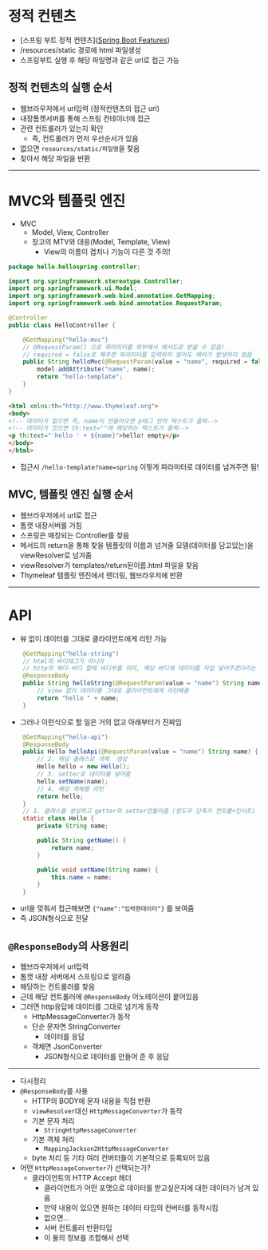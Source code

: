 # 정적 컨텐츠

- [스프링 부트 정적 컨텐츠]([Spring Boot Features](https://docs.spring.io/spring-boot/docs/2.3.1.RELEASE/reference/html/spring-boot-features.html#boot-features-spring-mvc-static-content))
- /resources/static 경로에 html 파일생성
- 스프링부트 실행 후 해당 파일명과 같은 url로 접근 가능



## 정적 컨텐츠의 실행 순서

- 웹브라우저에서 url입력 (정적컨텐츠의 접근 url)
- 내장톰켓서버를 통해 스프링 컨테이너에 접근
- 관련 컨트롤러가 있는지 확인
  - 즉, 컨트롤러가 먼저 우선순서가 있음
- 없으면 `resources/static/파일명`을 찾음
- 찾아서 해당 파일을 반환



---



# MVC와 템플릿 엔진

- MVC
  - Model, View, Controller
  - 장고의 MTV와 대응(Model, Template, View)
    - View의 이름이 겹치나 기능이 다른 것 주의!

```java
package hello.hellospring.controller;

import org.springframework.stereotype.Controller;
import org.springframework.ui.Model;
import org.springframework.web.bind.annotation.GetMapping;
import org.springframework.web.bind.annotation.RequestParam;

@Controller
public class HelloController {

    @GetMapping("hello-mvc")
    // @RequestParam() 으로 파라미터를 외부에서 메서드로 받을 수 있음!
    // required = false로 해주면 파라미터를 입력하지 않아도 에러가 발생하지 않음
    public String helloMvc(@RequestParam(value = "name", required = false) String name, Model model) {
        model.addAttribute("name", name);
        return "hello-template";
    }
}
```

```html
<html xmlns:th="http://www.thymeleaf.org">
<body>
<!-- 데이터가 없으면 즉, name이 안들어오면 p태그 안의 텍스트가 출력-->
<!-- 데이터가 있으면 th:text=""에 해당하는 텍스트가 출력-->
<p th:text="'hello ' + ${name}">hello! empty</p>
</body>
</html>
```

- 접근시 `/hello-template?name=spring` 이렇게 파라미터로 데이터를 넘겨주면 됨!



## MVC, 템플릿 엔진 실행 순서

- 웹브라우저에서 url로 접근
- 톰캣 내장서버를 거침
- 스프링은 매칭되는 Controller를 찾음
- 메서드의 return을 통해 찾을 템플릿의 이름과 넘겨줄 모델(데이터를 담고있는)을 viewResolver로 넘겨줌
- viewResolver가 templates/return된이름.html 파일을 찾음
- Thymeleaf 템플릿 엔진에서 렌더링, 웹브라우저에 반환



---



# API

- 뷰 없이 데이터를 그대로 클라이언트에게 리턴 가능

```java
    @GetMapping("hello-string")
    // html의 바디태그가 아니라
    // http의 헤더-바디 할때 바디부를 의미, 해당 바디에 데이터를 직접 넣어주겠다라는 의미
    @ResponseBody
    public String helloString(@RequestParam(value = "name") String name) {
        // view 없이 데이터를 그대로 클라이언트에게 리턴해줌
        return "hello " + name;
    }
```

- 그러나 이런식으로 할 일은 거의 없고 아래부터가 진짜임

```java
    @GetMapping("hello-api")
    @ResponseBody
    public Hello helloApi(@RequestParam(value = "name") String name) {
        // 2. 해당 클래스로 객체  생성
        Hello hello = new Hello();
        // 3. setter로 데이터를 넣어줌
        hello.setName(name);
        // 4. 해당 객체를 리턴
        return hello;
    }
    // 1. 클래스를 생성하고 getter와 setter만들어줌 (윈도우 단축키 컨트롤+인서트)
    static class Hello {
        private String name;

        public String getName() {
            return name;
        }

        public void setName(String name) {
            this.name = name;
        }
    }
```

- url을 맞춰서 접근해보면 `{"name":"입력한데이터"}` 를 보여줌
- 즉 JSON형식으로 전달



## `@ResponseBody`의 사용원리

- 웹브라우저에서 url입력
- 톰캣 내장 서버에서 스프링으로 알려줌
- 해당하는 컨트롤러를 찾음
- 근데 해당 컨트롤러에 `@ResponseBody` 어노테이션이 붙어있음
- 그러면 http응답에 데이터를 그대로 넘기게 동작
  - HttpMessageConverter가 동작
  - 단순 문자면 StringConverter
    - 데이터를 응답
  - 객체면 JsonConverter
    - JSON형식으로 데이터를 만들어 준 후 응답

---

- 다시정리
- `@ResponseBody`를 사용
  - HTTP의 BODY에 문자 내용을 직접 반환
  - `viewResolver`대신 `HttpMessageConverter`가 동작
  - 기본 문자 처리
    - `StringHttpMessageConverter`
  - 기본 객체 처리
    - `MappingJackson2HttpMessageConverter`
  - byte 처리 등 기타 여러 컨버터들이 기본적으로 등록되어 있음
- 어떤 `HttpMessageConverter`가 선택되는가?
  - 클라이언트의 HTTP Accept 헤더
    - 클라이언트가 어떤 포맷으로 데이터를 받고싶은지에 대한 데이터가 남겨 있음
    - 만약 내용이 있으면 원하는 데이터 타입의 컨버터를 동작시킴
    - 없으면...
    - 서버 컨트롤러 반환타입
    - 이 둘의 정보를 조합해서 선택

